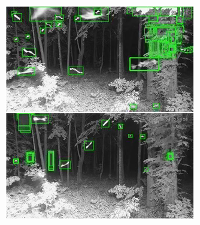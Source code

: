 ![20200621-222849-225854](in/20200621/20200621-222849-225854_0_.jpg)
![20200621-225859-232904](in/20200621/20200621-225859-232904_0_.jpg)
